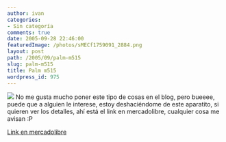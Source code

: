 ```yaml
---
author: ivan
categories:
- Sin categoría
comments: true
date: 2005-09-28 22:46:00
featuredImage: /photos/sMECf1759091_2884.png
layout: post
path: /2005/09/palm-m515
slug: palm-m515
title: Palm m515
wordpress_id: 975
---
```


[![](https://www.mercadolibre.com.ec/jm/img?s=MEC&f=1759091_2884.jpg&v=P)](https://www.mercadolibre.com.ec/jm/img?s=MEC&f=1759091_2884.jpg&v=P)
No me gusta mucho poner este tipo de cosas en el blog, pero bueeee, puede que a alguien le interese, estoy deshaciéndome de este aparatito, si quieren ver los detalles, ahí está el link en mercadolibre, cualquier cosa me avisan :P

[Link en mercadolibre](https://articulo.mercadolibre.com.ec/MEC-1759091--_JM)